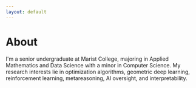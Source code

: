 ```yaml
---
layout: default
---
```


# About
I'm a senior undergraduate at Marist College, majoring in Applied Mathematics and Data Science with a minor in Computer Science. My research interests lie in optimization algorithms, geometric deep learning, reinforcement learning, metareasoning, AI oversight, and interpretability.


<!-- ### Inline styles and components
Text can be **bold**, _italic_, or ~~strikethrough~~.

[Link to another page](./another-page.html).

There should be whitespace between paragraphs.

There should be whitespace between paragraphs. We recommend including a README, or a file with information about your project. -->